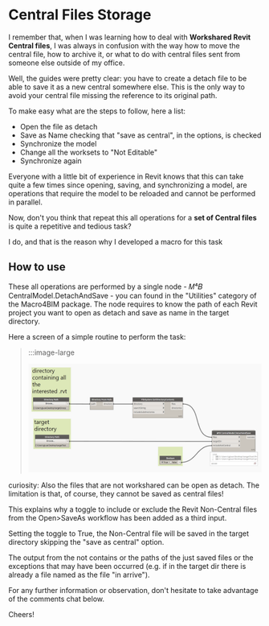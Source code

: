 <!--
{"createdAt": "Oct 25, 2020",
"title": "Central Files Storage",
"views": 205,
"comments": [],
"votes": 3,
"published": true}
-->

# Central Files Storage

I remember that, when I was learning how to deal with **Workshared Revit Central files**, I was always in confusion with the way how to move the central file, how to archive it, or what to do with central files sent from someone else outside of my office.

Well, the guides were pretty clear: you have to create a detach file to be able to save it as a new central somewhere else. This is the only way to avoid your central file missing the reference to its original path.

To make easy what are the steps to follow, here a list:

- Open the file as detach
- Save as Name checking that "save as central", in the options, is checked
- Synchronize the model
- Change all the worksets to "Not Editable"
- Synchronize again

Everyone with a little bit of experience in Revit knows that this can take quite a few times since opening, saving, and synchronizing a model, are operations that require the model to be reloaded and cannot be performed in parallel.

Now, don't you think that repeat this all operations for a **set of Central files** is quite a repetitive and tedious task?

I do, and that is the reason why I developed a macro for this task

## How to use

These all operations are performed by a single node - 𝑀⁴𝐵 CentralModel.DetachAndSave - you can found in the "Utilities" category of the Macro4BIM package. The node requires to know the path of each Revit project you want to open as detach and save as name in the target directory.

Here a screen of a simple routine to perform the task:

> :::image-large
>
> ![central-file-storage-dyn](media/201025-central-files-storage-img1.png)

curiosity: Also the files that are not workshared can be open as detach. The limitation is that, of course, they cannot be saved as central files!

This explains why a toggle to include or exclude the Revit Non-Central files from the Open>SaveAs workflow has been added as a third input.

Setting the toggle to True, the Non-Central file will be saved in the target directory skipping the "save as central" option.

The output from the not contains or the paths of the just saved files or the exceptions that may have been occurred (e.g. if in the target dir there is already a file named as the file "in arrive").

For any further information or observation, don't hesitate to take advantage of the comments chat below.

Cheers!
